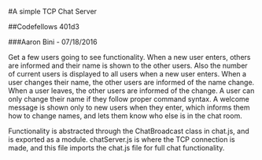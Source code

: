 #A simple TCP Chat Server

##Codefellows 401d3

###Aaron Bini - 07/18/2016

Get a few users going to see functionality. When a new user enters, others are informed and their name is shown to the other users. Also the number of current users is displayed to all users when a new user enters. When a user changes their name, the other users are informed of the name change. When a user leaves, the other users are informed of the change. A user can only change their name if they follow proper command syntax. A welcome message is shown only to new users when they enter, which informs them how to change names, and lets them know who else is in the chat room.

Functionality is abstracted through the ChatBroadcast class in chat.js, and is exported as a module. chatServer.js is where the TCP connection is made, and this file imports the chat.js file for full chat functionality.
